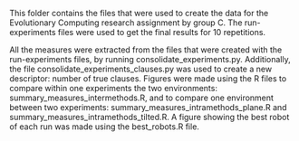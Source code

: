 This folder contains the files that were used to create the data for the Evolutionary Computing research assignment by group C. 
The run-experiments files were used to get the final results for 10 repetitions.

All the measures were extracted from the files that were created with the run-experiments files, by running consolidate_experiments.py. Additionally, the file consolidate_experiments_clauses.py was used to create a new descriptor: number of true clauses.
Figures were made using the R files to compare within one experiments the two environments: summary_measures_intermethods.R, and to compare one environment between two experiments: summary_measures_intramethods_plane.R and summary_measures_intramethods_tilted.R.
A figure showing the best robot of each run was made using the best_robots.R file.
